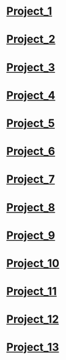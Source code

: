 # [Project_1](https://marynakarpenko.github.io/Frontend/project_1/intex.html)
# [Project_2](https://marynakarpenko.github.io/Frontend/project_2/intex.html)
# [Project_3](https://marynakarpenko.github.io/Frontend/project_3/index.html)
# [Project_4](https://marynakarpenko.github.io/Frontend/project_4/index.html)
# [Project_5](https://marynakarpenko.github.io/Frontend/project_5/index.html)
# [Project_6](https://marynakarpenko.github.io/Frontend/project_6/index.html)
# [Project_7](https://marynakarpenko.github.io/Frontend/project_7/index.html)
# [Project_8](https://marynakarpenko.github.io/Frontend/project_8/index.html)
# [Project_9](https://marynakarpenko.github.io/Frontend/project_9/index.html)
# [Project_10](https://marynakarpenko.github.io/Frontend/project_10/index.html)
# [Project_11](https://marynakarpenko.github.io/Frontend/project_11/index.html)
# [Project_12](https://marynakarpenko.github.io/Frontend/project_12/index.html)
# [Project_13](https://marynakarpenko.github.io/Frontend/project_13/index.html)
